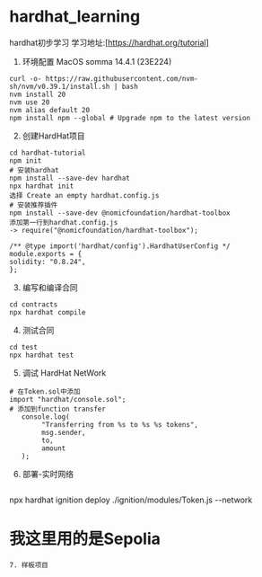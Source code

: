 # hardhat_learning
hardhat初步学习
学习地址:[https://hardhat.org/tutorial]

1. 环境配置
   MacOS somma 14.4.1 (23E224)
  ```
curl -o- https://raw.githubusercontent.com/nvm-sh/nvm/v0.39.1/install.sh | bash
nvm install 20
nvm use 20
nvm alias default 20
npm install npm --global # Upgrade npm to the latest version
  ```
2. 创建HardHat项目
  ```
cd hardhat-tutorial
npm init
# 安装hardhat
npm install --save-dev hardhat
npx hardhat init
选择 Create an empty hardhat.config.js
# 安装推荐插件
npm install --save-dev @nomicfoundation/hardhat-toolbox
添加第一行到hardhat.config.js
-> require("@nomicfoundation/hardhat-toolbox");

/** @type import('hardhat/config').HardhatUserConfig */
module.exports = {
  solidity: "0.8.24",
};
  ```
3. 编写和编译合同
```
cd contracts
npx hardhat compile
```
4. 测试合同
```
cd test
npx hardhat test
```
5. 调试 HardHat NetWork
```
# 在Token.sol中添加
import "hardhat/console.sol";
# 添加到function transfer
   console.log(
        "Transferring from %s to %s %s tokens",
        msg.sender,
        to,
        amount
   );
```
6. 部署-实时网络
   ```
npx hardhat ignition deploy ./ignition/modules/Token.js --network <network-name>
# 我这里用的是Sepolia
   ```
7. 样板项目
   
